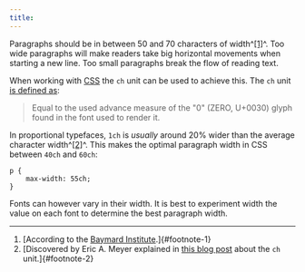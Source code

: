 ```yaml
---
title:
---
```


Paragraphs should be in between 50 and 70 characters of
width^[\[1\]](#footnote-1)^. Too wide paragraphs will make readers take
big horizontal movements when starting a new line. Too small paragraphs
break the flow of reading text.

When working with [CSS](css.html) the `ch` unit can be used to achieve
this. The `ch` unit [is defined
as](https://drafts.csswg.org/css-values-3/#ch):

> Equal to the used advance measure of the "0" (ZERO, U+0030) glyph
> found in the font used to render it.

In proportional typefaces, `1ch` is *usually* around 20% wider than the
average character width^[\[2\]](#footnote-2)^. This makes the optimal
paragraph width in CSS between `40ch` and `60ch`:

```
p {
    max-width: 55ch;
}
```

Fonts can however vary in their width. It is best to experiment width
the value on each font to determine the best paragraph width.

------------------------------------------------------------------------

1.  [According to the [Baymard
    Institute](https://baymard.com/blog/line-length-readability).]{#footnote-1}
2.  [Discovered by Eric A. Meyer explained in [this blog
    post](https://meyerweb.com/eric/thoughts/2018/06/28/what-is-the-css-ch-unit/)
    about the `ch` unit.]{#footnote-2}
